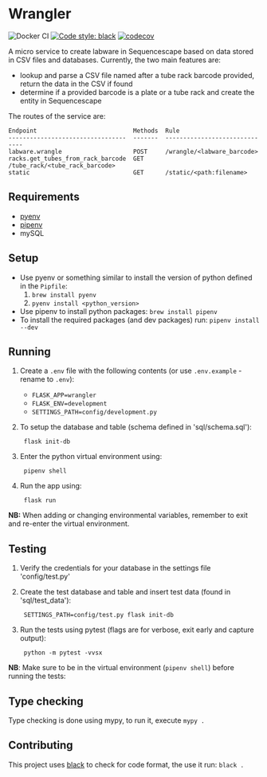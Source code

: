 # Wrangler

![Docker CI](https://github.com/sanger/wrangler/workflows/Docker%20CI/badge.svg)
[![Code style: black](https://img.shields.io/badge/code%20style-black-000000.svg)](https://github.com/psf/black)
[![codecov](https://codecov.io/gh/sanger/wrangler/branch/develop/graph/badge.svg)](https://codecov.io/gh/sanger/wrangler)

A micro service to create labware in Sequencescape based on data stored in CSV files and databases.
Currently, the two main features are:

* lookup and parse a CSV file named after a tube rack barcode provided, return the data in the CSV
if found
* determine if a provided barcode is a plate or a tube rack and create the entity in Sequencescape

The routes of the service are:

    Endpoint                           Methods  Rule
    ---------------------------------  -------  ------------------------------
    labware.wrangle                    POST     /wrangle/<labware_barcode>
    racks.get_tubes_from_rack_barcode  GET      /tube_rack/<tube_rack_barcode>
    static                             GET      /static/<path:filename>

## Requirements

* [pyenv](https://github.com/pyenv/pyenv)
* [pipenv](https://pipenv.pypa.io/en/latest/)
* mySQL

## Setup

* Use pyenv or something similar to install the version of python
defined in the `Pipfile`:
  1. `brew install pyenv`
  2. `pyenv install <python_version>`
* Use pipenv to install python packages: `brew install pipenv`
* To install the required packages (and dev packages) run: `pipenv install --dev`

## Running

1. Create a `.env` file with the following contents (or use `.env.example` - rename to `.env`):
    * `FLASK_APP=wrangler`
    * `FLASK_ENV=development`
    * `SETTINGS_PATH=config/development.py`
1. To setup the database and table (schema defined in 'sql/schema.sql'):

        flask init-db

1. Enter the python virtual environment using:

        pipenv shell

1. Run the app using:

        flask run

__NB:__ When adding or changing environmental variables, remember to exit and re-enter the virtual
environment.

## Testing

1. Verify the credentials for your database in the settings file 'config/test.py'
1. Create the test database and table and insert test data (found in 'sql/test_data'):

        SETTINGS_PATH=config/test.py flask init-db

1. Run the tests using pytest (flags are for verbose, exit early and capture output):

        python -m pytest -vvsx

__NB__: Make sure to be in the virtual environment (`pipenv shell`) before running the tests:

## Type checking

Type checking is done using mypy, to run it, execute `mypy .`

## Contributing

This project uses [black](https://github.com/psf/black) to check for code format, the use it run:
`black .`
